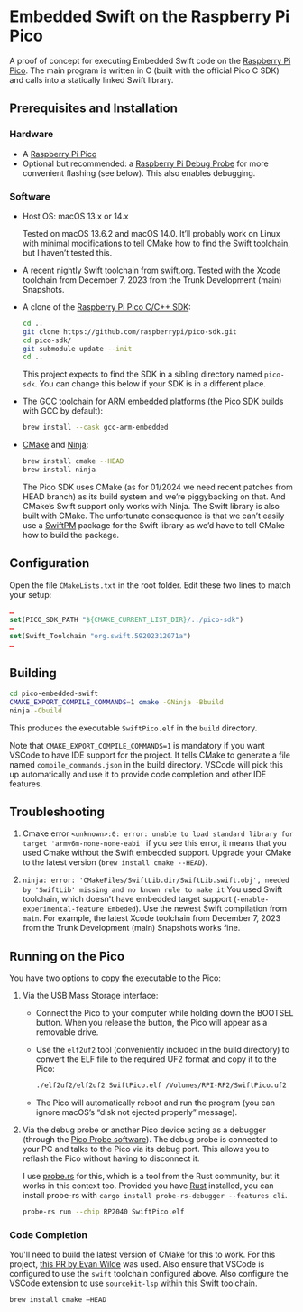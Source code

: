 # Embedded Swift on the Raspberry Pi Pico

A proof of concept for executing Embedded Swift code on the [Raspberry Pi Pico](https://www.raspberrypi.com/products/raspberry-pi-pico/). The main program is written in C (built with the official Pico C SDK) and calls into a statically linked Swift library.

## Prerequisites and Installation

### Hardware

- A [Raspberry Pi Pico](https://www.raspberrypi.com/products/raspberry-pi-pico/)
- Optional but recommended: a [Raspberry Pi Debug Probe](https://www.raspberrypi.com/products/debug-probe/) for more convenient flashing (see below). This also enables debugging.

### Software

- Host OS: macOS 13.x or 14.x
  
  Tested on macOS 13.6.2 and macOS 14.0. It’ll probably work on Linux with minimal modifications to tell CMake how to find the Swift toolchain, but I haven’t tested this.

- A recent nightly Swift toolchain from [swift.org](https://www.swift.org/download/). Tested with the Xcode toolchain from December 7, 2023 from the Trunk Development (main) Snapshots.

- A clone of the [Raspberry Pi Pico C/C++ SDK](https://github.com/raspberrypi/pico-sdk/):

  ```sh
  cd ..
  git clone https://github.com/raspberrypi/pico-sdk.git
  cd pico-sdk/
  git submodule update --init
  cd ..
  ```

  This project expects to find the SDK in a sibling directory named `pico-sdk`. You can change this below if your SDK is in a different place.

- The GCC toolchain for ARM embedded platforms (the Pico SDK builds with GCC by default):

  ```sh
  brew install --cask gcc-arm-embedded
  ```

- [CMake](https://cmake.org/) and [Ninja](https://ninja-build.org/):

  ```sh
  brew install cmake --HEAD
  brew install ninja
  ```

  The Pico SDK uses CMake (as for 01/2024 we need recent patches from HEAD branch) as its build system and we’re piggybacking on that. And CMake’s Swift support only works with Ninja. The Swift library is also built with CMake. The unfortunate consequence is that we can’t easily use a [SwiftPM](https://www.swift.org/package-manager/) package for the Swift library as we’d have to tell CMake how to build the package.

## Configuration

Open the file `CMakeLists.txt` in the root folder. Edit these two lines to match your setup:

```cmake
…
set(PICO_SDK_PATH "${CMAKE_CURRENT_LIST_DIR}/../pico-sdk")
…
set(Swift_Toolchain "org.swift.59202312071a")
…
```

## Building

```sh
cd pico-embedded-swift
CMAKE_EXPORT_COMPILE_COMMANDS=1 cmake -GNinja -Bbuild
ninja -Cbuild
```

This produces the executable `SwiftPico.elf` in the `build` directory.

Note that `CMAKE_EXPORT_COMPILE_COMMANDS=1` is mandatory if you want VSCode to have IDE support for the project. It tells CMake to generate a file named `compile_commands.json` in the build directory. VSCode will pick this up automatically and use it to provide code completion and other IDE features.

## Troubleshooting

1. Cmake error `<unknown>:0: error: unable to load standard library for target 'armv6m-none-none-eabi'`
if you see this error, it means that you used Cmake without the Swift embedded support. Upgrade your CMake to the latest version (`brew install cmake --HEAD`).

2. `ninja: error: 'CMakeFiles/SwiftLib.dir/SwiftLib.swift.obj', needed by 'SwiftLib' missing and no known rule to make it`
You used Swift toolchain, which doesn't have embedded target support (`-enable-experimental-feature Embeded`). Use the newest Swift compilation from `main`. For example, the latest Xcode toolchain from December 7, 2023 from the Trunk Development (main) Snapshots works fine.

## Running on the Pico

You have two options to copy the executable to the Pico:

1. Via the USB Mass Storage interface:

    - Connect the Pico to your computer while holding down the BOOTSEL button. When you release the button, the Pico will appear as a removable drive.
 
    - Use the `elf2uf2` tool (conveniently included in the build directory) to convert the ELF file to the required UF2 format and copy it to the Pico:

      ```sh
      ./elf2uf2/elf2uf2 SwiftPico.elf /Volumes/RPI-RP2/SwiftPico.uf2
      ```
    
    - The Pico will automatically reboot and run the program (you can ignore macOS’s “disk not ejected properly” message).

2. Via the debug probe or another Pico device acting as a debugger (through the [Pico Probe software](https://github.com/raspberrypi/picoprobe)). The debug probe is connected to your PC and talks to the Pico via its debug port. This allows you to reflash the Pico without having to disconnect it.

    I use [probe.rs](https://probe.rs/) for this, which is a tool from the Rust community, but it works in this context too. Provided you have [Rust](https://www.rust-lang.org/) installed, you can install probe-rs with `cargo install probe-rs-debugger --features cli`.

    ```sh
    probe-rs run --chip RP2040 SwiftPico.elf
    ```

### Code Completion

You'll need to build the latest version of CMake for this to work. For this project, [this PR by Evan Wilde](https://gitlab.kitware.com/cmake/cmake/-/merge_requests/9095) was used. Also ensure that VSCode is configured to use the `swift` toolchain configured above. Also configure the VSCode extension to use `sourcekit-lsp` within this Swift toolchain.

```sh
brew install cmake —HEAD
```
